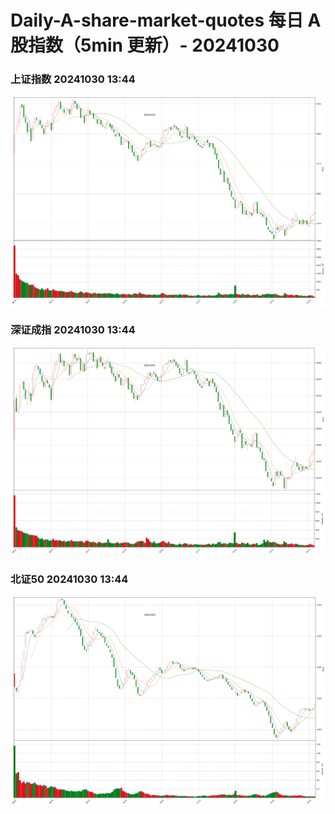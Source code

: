 
# Daily-A-share-market-quotes 每日 A 股指数（5min 更新）- 20241030

### 上证指数 20241030 13:44
![](./fig/2024/10/20241030-sh000001.png)

### 深证成指 20241030 13:44
![](./fig/2024/10/20241030-sz399001.png)

### 北证50 20241030 13:44
![](./fig/2024/10/20241030-bj899050.png)
